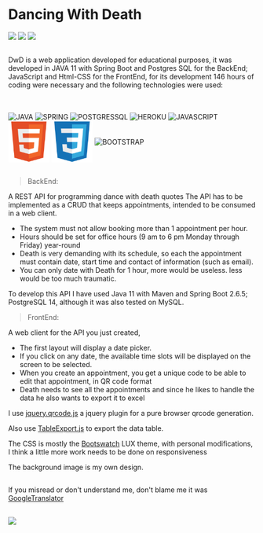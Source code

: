 # Dancing With Death
 
[![](https://forthebadge.com/images/badges/built-with-love.svg)](https://github.com/acamus79/Dancing-With-Death) [![](https://forthebadge.com/images/badges/check-it-out.svg)](https://acamus79.github.io/dwd/) [![](https://forthebadge.com/images/badges/made-with-java.svg)](https://www.oracle.com/java/technologies/javase/jdk11-archive-downloads.html)

##

DwD is a web application developed for educational purposes, it was developed in JAVA 11 with Spring Boot and Postgres SQL for the BackEnd; JavaScript and Html-CSS for the FrontEnd, for its development 146 hours of coding were necessary and the following technologies were used:

##

<div style="display: inline_block">
<br>
<img align="center" alt="JAVA" height="84" width="84" src="https://cdn.jsdelivr.net/gh/devicons/devicon/icons/java/java-original.svg">
<img align="center" alt="SPRING" height="84" width="84" src="https://cdn.jsdelivr.net/gh/devicons/devicon/icons/spring/spring-original.svg">
<img align="center" alt="POSTGRESSQL" height="84" width="84" src="https://cdn.jsdelivr.net/gh/devicons/devicon/icons/postgresql/postgresql-plain-wordmark.svg">
<img align="center" alt="HEROKU" height="84" width="84" src="https://cdn.jsdelivr.net/gh/devicons/devicon/icons/heroku/heroku-plain-wordmark.svg">
<img align="center" alt="JAVASCRIPT" height="84" width="84" src="https://cdn.jsdelivr.net/gh/devicons/devicon/icons/javascript/javascript-original.svg" />
<img align="center" alt="HTML" height="84" width="84" src="https://raw.githubusercontent.com/devicons/devicon/master/icons/html5/html5-original.svg">
<img align="center" alt="CSS" height="84" width="84" src="https://raw.githubusercontent.com/devicons/devicon/master/icons/css3/css3-original.svg">
<img align="center" alt="BOOTSTRAP" height="84" width="84" src="https://cdn.jsdelivr.net/gh/devicons/devicon/icons/bootstrap/bootstrap-original.svg" />
</div>

##

> BackEnd: 

A REST API for programming dance with death quotes The API has to be implemented as a CRUD that keeps appointments, intended to be consumed in a web client.

- The system must not allow booking more than 1 appointment per hour.
- Hours should be set for office hours (9 am to 6 pm Monday through Friday) year-round
- Death is very demanding with its schedule, so each the appointment must contain date, start time and contact of information (such as email).
- You can only date with Death for 1 hour, more would be useless. less would be too much traumatic.

To develop this API I have used Java 11 with Maven and Spring Boot 2.6.5; PostgreSQL 14, although it was also tested on MySQL.

> FrontEnd: 
 
A web client for the API you just created, 

- The first layout will display a date picker.
- If you click on any date, the available time slots will be displayed on the screen to be selected.
- When you create an appointment, you get a unique code to be able to edit that appointment, in QR code format
- Death needs to see all the appointments and since he likes to handle the data he also wants to export it to excel

I use [jquery.qrcode.js](https://github.com/jeromeetienne/jquery-qrcode) a jquery plugin for a pure browser qrcode generation.

Also use [TableExport.js](https://github.com/clarketm/TableExport) to export the data table.

The CSS is mostly the [Bootswatch](https://github.com/thomaspark/bootswatch/) LUX theme, with personal modifications, I think a little more work needs to be done on responsiveness

The background image is my own design.

##

If you misread or don't understand me, don't blame me it was [GoogleTranslator](https://translate.google.com.ar/)

##

[![](https://forthebadge.com/images/badges/works-on-my-machine.svg)](https://github.com/acamus79)

